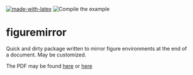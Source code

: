[![made-with-latex](https://img.shields.io/badge/Made%20with-LaTeX-1f425f.svg)](https://www.latex-project.org/) ![Compile the example](https://github.com/EagleoutIce/figuremirror/workflows/Compile%20the%20example/badge.svg)

# figuremirror
Quick and dirty package written to mirror figure environments at the end of a document. May be customized.

The PDF may be found [here](https://media.githubusercontent.com/media/EagleoutIce/figuremirror/gh-pages/example.pdf) or [here](https://github.com/EagleoutIce/figuremirror/tree/gh-pages/example.pdf)
